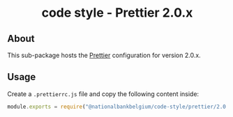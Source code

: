 <h1 align="center">
   code style - Prettier 2.0.x
</h1>

## About

This sub-package hosts the [Prettier](https://prettier.io) configuration for version 2.0.x.

## Usage

Create a `.prettierrc.js` file and copy the following content inside:

```js
module.exports = require("@nationalbankbelgium/code-style/prettier/2.0.x");
```
